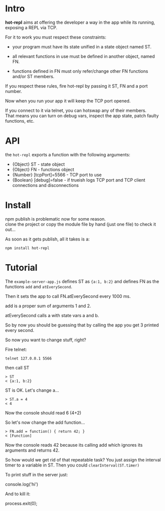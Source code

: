 # Intro

**hot-repl** aims at offering the developer a way in the app while its running, exposing a REPL via TCP.

For it to work you must respect these constraints:

* your program must have its state unified in a state object named ST.

* all relevant functions in use must be defined in another object, named FN.

* functions defined in FN must only refer/change other FN functions and/or ST members.

If you respect these rules, fire hot-repl by passing it ST, FN and a port number.

Now when you run your app it will keep the TCP port opened.

If you connect to it via telnet, you can hotswap any of their members.  
That means you can turn on debug vars, inspect the app state, patch faulty functions, etc.



# API

the `hot-repl` exports a function with the following arguments:

* {Object}  ST - state object
* {Object}  FN - functions object
* {Number}  [tcpPort]=5566 - TCP port to use
* {Boolean} [debug]=false - if trueish logs TCP port and TCP client connections and disconnections



# Install

npm publish is problematic now for some reason.  
clone the project or copy the module file by hand (just one file) to check it out...

As soon as it gets publish, all it takes is a:

    npm install hot-repl



# Tutorial

The `example-server-app.js` defines ST as `{a:1, b:2}` and defines FN as the functions `add` and `atEverySecond`.

Then it sets the app to call FN.atEverySecond every 1000 ms.

add is a proper sum of arguments 1 and 2.

atEverySecond calls a with state vars a and b.

So by now you should be guessing that by calling the app you get 3 printed every second.

So now you want to change stuff, right?

Fire telnet:

    telnet 127.0.0.1 5566

then call ST

    > ST
    < {a:1, b:2}

ST is OK. Let's change a...

    > ST.a = 4
    < 4

Now the console should read 6 (4+2)

So let's now change the add function...

    > FN.add = function() { return 42; }
    < [Function]

Now the console reads 42 because its calling add which ignores its arguments and returns 42.

So how would we get rid of that repeatable task? You just assign the interval timer to a variable in ST. Then you could `clearInterval(ST.timer)`

To print stuff in the server just:

console.log('hi')

And to kill it:

process.exit(0);

